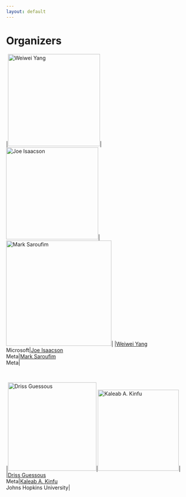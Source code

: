 ```yaml
---
layout: default
---
```


# Organizers

|<img src="https://www.microsoft.com/en-us/research/uploads/prod/2021/03/img.jpg" alt="Weiwei Yang" width="250"/>|<img src="https://cdn.platohq.com/assets/users/avatars/06cbdafa-0898-45c3-a325-cc810f83567f.png?tr=w-400,h-400" alt="Joe Isaacson" width="250"/>|<img src="https://valleyml.ai/wp-content/uploads/2021/04/Marc-Saroufim.jpg" alt="Mark Saroufim" width="286"/>|
|[Weiwei Yang](https://www.microsoft.com/en-us/research/people/weiwya/)<br />Microsoft|[Joe Isaacson](https://www.linkedin.com/in/joe-isaacson-9593202a)<br />Meta|[Mark Saroufim](https://www.marksaroufim.com/)<br />Meta|

<br />

|<img src="https://avatars.githubusercontent.com/u/32754868?v=4" alt="Driss Guessous" width="240"/>|<img src="http://kaleabalemayehu.com/src/img/a.jpeg" alt="Kaleab A. Kinfu" width="220"/>|
|[Driss Guessous](https://github.com/drisspg)<br />Meta|[Kaleab A. Kinfu](http://kinfu.me/)<br />Johns Hopkins University|

<br />
